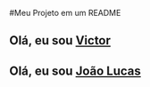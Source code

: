 #Meu Projeto em um README 

## Olá, eu sou [Victor](https://github.com/victorluansilva/)

## Olá, eu sou [João Lucas](https://github.com/joaolucasmoreira/)